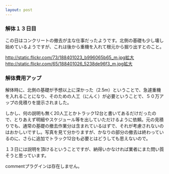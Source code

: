 ```yaml
---
layout: post
---
```

<h3>解体１３日目</h3>
<p>この日はコンクリートの撤去が主な仕事だったようです。北側の基礎も少し壊し始めているようですが、これは後から重機を入れて根元から掘り出すとのこと。</p>
<p><a href="http://static.flickr.com/73/188401023_b996065b65_m.jpg">http://static.flickr.com/73/188401023_b996065b65_m.jpg</a><a href="http://flickr.com/photos/yoshimov/188401023/">拡大</a><a href="http://static.flickr.com/65/188401026_5238de96f3_m.jpg">http://static.flickr.com/65/188401026_5238de96f3_m.jpg</a><a href="http://flickr.com/photos/yoshimov/188401026/">拡大</a></p>
<h3>解体費用アップ</h3>
<p>解体時に、北側の基礎が予想以上に深かった（2.5m）ということで、急遽重機を入れることになり、そのための人工（にんく）が必要ということで、５０万アップの見積りを提示されました。</p>
<p>しかし、何の説明も無く20人工とかトラック12台と書いてあるだけだったので、とりあえず明細やスケジュール等を出していただけるように依頼。元の見積りでも、通常の基礎の撤去作業分は含まれているはずで、それが考慮されないのはおかしいですし。写真を見て分かりますが、かなりの部分の撤去は終わっているのに、さらに追加でトラック12台も必要とはどうしても思えないので。</p>
<p>１３日には説明を頂けるということですが、納得いかなければ業者にまた問い質そうと思っています。</p>
<p><span class="error">commentプラグインは存在しません。</span> </p>
